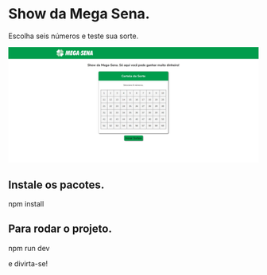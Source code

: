 # Show da Mega Sena.

Escolha seis números e teste sua sorte.

![home image](https://raw.githubusercontent.com/mkdigo/mega-sena/main/screen.jpg)

## Instale os pacotes.

npm install

## Para rodar o projeto.

npm run dev

e divirta-se!
